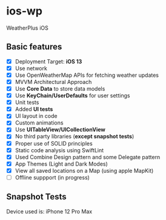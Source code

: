 # ios-wp
WeatherPlus iOS

## Basic features
- [X] Deployment Target: **iOS 13**
- [X] Use network
- [X] Use OpenWeatherMap APIs for fetching weather updates
- [X] MVVM Architectural Approach
- [X] Use **Core Data** to store data models
- [X] Use **KeyChain/UserDefaults** for user settings
- [x] Unit tests
- [X] Added **UI tests**
- [X] UI layout in code
- [X] Custom animations
- [X] Use **UITableView/UICollectionView**
- [X] No third party libraries (**except snapshot tests**)
- [X] Proper use of SOLID principles
- [X] Static code analysis using SwiftLint
- [X] Used Combine Design pattern and some Delegate pattern
- [X] App Themes (Light and Dark Modes)
- [X] View all saved locations on a Map (using apple MapKit)
- [ ] Offline suppport (in progress)

## Snapshot Tests
Device used is: iPhone 12 Pro Max
